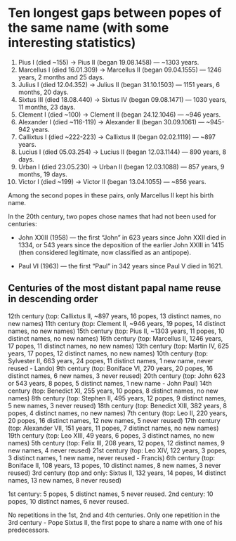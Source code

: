# Ten longest gaps between popes of the same name (with some interesting statistics)

1. Pius I (died \~155) → Pius II (began 19.08.1458) — \~1303 years.
2. Marcellus I (died 16.01.309) → Marcellus II (began 09.04.1555) — 1246 years, 2 months and 25 days.
3. Julius I (died 12.04.352) → Julius II (began 31.10.1503) — 1151 years, 6 months, 20 days.
4. Sixtus III (died 18.08.440) → Sixtus IV (began 09.08.1471) — 1030 years, 11 months, 23 days.
5. Clement I (died \~100) → Clement II (began 24.12.1046) — \~946 years.
6. Alexander I (died ~116-119) → Alexander II (began 30.09.1061) — \~945-942 years.
7. Callixtus I (died \~222-223) → Callixtus II (began 02.02.1119) — \~897 years.
8. Lucius I (died 05.03.254) → Lucius II (began 12.03.1144) — 890 years, 8 days.
9. Urban I (died 23.05.230) → Urban II (began 12.03.1088) — 857 years, 9 months, 19 days.
10. Victor I (died \~199) → Victor II (began 13.04.1055) — \~856 years.

Among the second popes in these pairs, only Marcellus II kept his birth name.

In the 20th century, two popes chose names that had not been used for centuries:

- John XXIII (1958) — the first “John” in 623 years since John XXII died in 1334, or 543 years since the deposition of the earlier John XXIII in 1415 (then considered legitimate, now classified as an antipope).

- Paul VI (1963) — the first “Paul” in 342 years since Paul V died in 1621.

## Centuries of the most distant papal name reuse in descending order

12th century (top: Callixtus II, \~897 years, 16 popes, 13 distinct names, no new names)
11th century (top: Clement II, \~946 years, 19 popes, 14 distinct names, no new names)
15th century (top: Pius II, \~1303 years, 11 popes, 10 distinct names, no new names)
16th century (top: Marcellus II, 1246 years, 17 popes, 11 distinct names, no new names)
13th century (top: Martin IV, 625 years, 17 popes, 12 distinct names, no new names)
10th century (top: Sylvester II, 663 years, 24 popes, 11 distinct names, 1 new name, never reused - Lando)
9th century (top: Boniface VI, 270 years, 20 popes, 16 distinct names, 6 new names, 3 never reused)
20th century (top: John 623 or 543 years, 8 popes, 5 distinct names, 1 new name - John Paul)
14th century (top: Benedict XI, 255 years, 10 popes, 8 distinct names, no new names)
8th century (top: Stephen II, 495 years, 12 popes, 9 distinct names, 5 new names, 3 never reused)
18th century (top: Benedict XIII, 382 years, 8 popes, 4 distinct names, no new names)
7th century (top: Leo II, 220 years, 20 popes, 16 distinct names, 12 new names, 5 never reused)
17th century (top: Alexander VII, 151 years, 11 popes, 7 distinct names, no new names)
19th century (top: Leo XIII, 49 years, 6 popes, 3 distinct names, no new names)
5th century (top: Felix III, 208 years, 12 popes, 12 distinct names, 9 new names, 4 never reused)
21st century (top: Leo XIV, 122 years, 3 popes, 3 distinct names, 1 new name, never reused - Francis)
6th century (top: Boniface II, 108 years, 13 popes, 10 distinct names, 8 new names, 3 never reused)
3rd century (top and only: Sixtus II, 132 years, 14 popes, 14 distinct names, 13 new names, 8 never reused)

1st century: 5 popes, 5 distinct names, 5 never reused.
2nd century: 10 popes, 10 distinct names, 6 never reused.

No repetitions in the 1st, 2nd and 4th centuries. Only one repetition in the 3rd century - Pope Sixtus II, the first pope to share a name with one of his predecessors.
